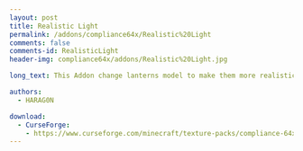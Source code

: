 ```yaml
---
layout: post
title: Realistic Light
permalink: /addons/compliance64x/Realistic%20Light
comments: false
comments-id: RealisticLight
header-img: compliance64x/addons/Realistic%20Light.jpg

long_text: This Addon change lanterns model to make them more realistic.

authors:
  - HARAG0N

download:
  - CurseForge:
    - https://www.curseforge.com/minecraft/texture-packs/compliance-64x-addons-collector
---
```

